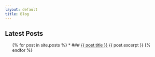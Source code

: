 ```yaml
---
layout: default
title: Blog
---
```

## Latest Posts

<ul>
  {% for post in site.posts %}
    * ### <a href="{{ post.url }}">{{ post.title }}</a>
    {{ post.excerpt }}
  {% endfor %}
</ul>
